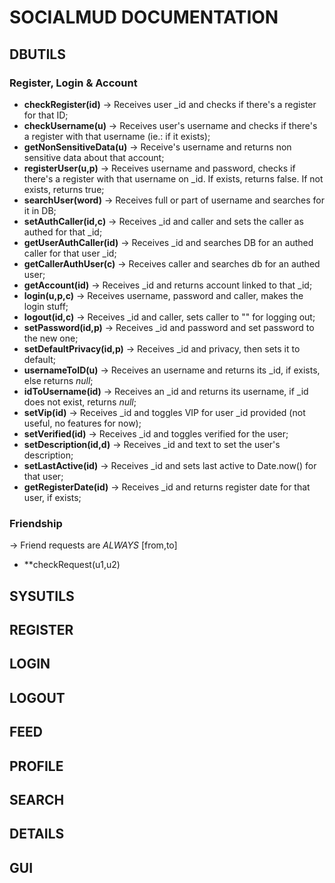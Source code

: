 # SOCIALMUD DOCUMENTATION

## DBUTILS

### Register, Login & Account
 - **checkRegister(id)** -> Receives user \_id and checks if there's a register for that ID;
 - **checkUsername(u)** -> Receives user's username and checks if there's a register with that username (ie.: if it exists);
 - **getNonSensitiveData(u)** -> Receive's username and returns non sensitive data about that account;
 - **registerUser(u,p)** -> Receives username and password, checks if there's a register with that username on \_id. If exists, returns false. If not exists, returns true;
 - **searchUser(word)** -> Receives full or part of username and searches for it in DB;
 - **setAuthCaller(id,c)** -> Receives \_id and caller and sets the caller as authed for that \_id;
 - **getUserAuthCaller(id)** -> Receives \_id and searches DB for an authed caller for that user \_id;
 - **getCallerAuthUser(c)** -> Receives caller and searches db for an authed user;
 - **getAccount(id)** -> Receives \_id and returns account linked to that \_id;
 - **login(u,p,c)** -> Receives username, password and caller, makes the login stuff;
 - **logout(id,c)** -> Receives \_id and caller, sets caller to "" for logging out;
 - **setPassword(id,p)** -> Receives \_id and password and set password to the new one;
 - **setDefaultPrivacy(id,p)** -> Receives \_id and privacy, then sets it to default;
 - **usernameToID(u)** -> Receives an username and returns its \_id, if exists, else returns _null_;
 - **idToUsername(id)** -> Receives an \_id and returns its username, if \_id does not exist, returns _null_;
 - **setVip(id)** -> Receives \_id and toggles VIP for user \_id provided (not useful, no features for now);
 - **setVerified(id)** -> Receives \_id and toggles verified for the user;
 - **setDescription(id,d)** -> Receives \_id and text to set the user's description;
 - **setLastActive(id)** -> Receives \_id and sets last active to Date.now() for that user;
 - **getRegisterDate(id)** -> Receives \_id and returns register date for that user, if exists;
 

### Friendship
 -> Friend requests are _ALWAYS_ \[from,to]
 - **checkRequest(u1,u2)
## SYSUTILS

## REGISTER

## LOGIN

## LOGOUT

## FEED

## PROFILE

## SEARCH

## DETAILS

## GUI
